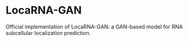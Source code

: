 # LocaRNA-GAN
Official implementation of LocaRNA-GAN: a GAN-based model for RNA subcellular localization prediction.
